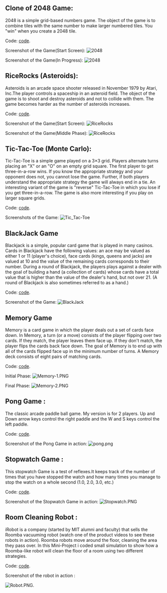 ## Clone of 2048 Game:
2048 is a simple grid-based numbers game. The object of the game is to combine tiles with the same number to make larger numbered tiles. You "win" when you create a 2048 tile.

Code: [code](http://www.codeskulptor.org/#user41_vQaQAQqJsq_12.py).

Screenshot of the Game(Start Screen):
![2048](https://raw.githubusercontent.com/chaitanya6761/Python-Mini-Projects/master/screenshots/2048-1.PNG)

Screenshot of the Game(In Progress): 
![2048](https://raw.githubusercontent.com/chaitanya6761/Python-Mini-Projects/master/screenshots/2048-2.PNG)

## RiceRocks (Asteroids):
Asteroids is an arcade space shooter released in November 1979 by Atari, Inc.The player controls a spaceship in an asteroid field. The object of the game is to shoot and destroy asteroids and not to collide with them. The game becomes harder as the number of asteroids increases.

Code: [code](http://www.codeskulptor.org/#user40_u8JY81uxo8_7.py).

Screenshot of the Game(Start Screen):
![RiceRocks](https://raw.githubusercontent.com/chaitanya6761/Python-Mini-Projects/master/screenshots/Ricerocks-1.PNG)

Screenshot of the Game(Middle Phase): 
![RiceRocks](https://raw.githubusercontent.com/chaitanya6761/Python-Mini-Projects/master/screenshots/Ricerocks-2.png)

## Tic-Tac-Toe (Monte Carlo):
Tic-Tac-Toe is a simple game played on a 3×3 grid. Players alternate turns placing an "X" or an "O" on an empty grid square. The first player to get three-in-a-row wins. If you know the appropriate strategy and your opponent does not, you cannot lose the game. Further, if both players understand the appropriate strategy the game will always end in a tie. An interesting variant of the game is "reverse" Tic-Tac-Toe in which you lose if you get three-in-a-row. The game is also more interesting if you play on larger square grids.

Code: [code](http://www.codeskulptor.org/#user41_kdyoHStp9g_5.py).

Screenshots of the Game:
![Tic_Tac-Toe](https://raw.githubusercontent.com/chaitanya6761/Python-Mini-Projects/master/screenshots/Tic-Tac-Toe.jpg)


## BlackJack Game
Blackjack is a simple, popular card game that is played in many casinos. Cards in Blackjack have the following values: an ace may be valued as either 1 or 11 (player's choice), face cards (kings, queens and jacks) are valued at 10 and the value of the remaining cards corresponds to their number. During a round of Blackjack, the players plays against a dealer with the goal of building a hand (a collection of cards) whose cards have a total value that is higher than the value of the dealer's hand, but not over 21.  (A round of Blackjack is also sometimes referred to as a hand.)

Code: [code](http://www.codeskulptor.org/#user40_VCTO8mDaRGFhptd_0.py).

Screenshot of the Game:
![BlackJack](https://raw.githubusercontent.com/chaitanya6761/Python-Mini-Projects/master/screenshots/Blackjack.PNG)

## Memory Game
Memory is a card game in which the player deals out a set of cards face down. In Memory, a turn (or a move) consists of the player flipping over two cards. If they match, the player leaves them face up. If they don't match, the player flips the cards back face down. The goal of Memory is to end up with all of the cards flipped face up in the minimum number of turns.  A Memory deck consists of eight pairs of matching cards.

Code: [code](http://www.codeskulptor.org/#user40_Xr1Ak2FH0Q2JZay.py).

Initial Phase:
![Memory-1.PNG](https://raw.githubusercontent.com/chaitanya6761/Python-Mini-Projects/master/screenshots/Memory-1.PNG)

Final Phase:
![Memory-2.PNG](https://raw.githubusercontent.com/chaitanya6761/Python-Mini-Projects/master/screenshots/Memory-2.PNG)

## Pong Game :
The classic arcade paddle ball game. My version is for 2 players. Up and Down arrow keys control the right paddle and the W and S keys control the left paddle. 

Code: [code](http://www.codeskulptor.org/#user40_5cMzCDW4aFbcbqs_6.py). 

Screenshot of the Pong Game in action:
![pong.png](https://raw.githubusercontent.com/chaitanya6761/Python-Mini-Projects/master/screenshots/Pong.PNG)

## Stopwatch Game :
This stopwatch Game is  a test of reflexes.It keeps track of the number of times that you have stopped the watch and how many times you manage to stop the watch on a whole second (1.0, 2.0, 3.0, etc.)

Code: [code](http://www.codeskulptor.org/#user40_mrp098MiTF_4.py).

Screenshot of the Stopwatch Game in action:
![Stopwatch.PNG](https://raw.githubusercontent.com/chaitanya6761/Python-Mini-Projects/master/screenshots/Stopwatch.PNG)

## Room Cleaning Robot :
iRobot is a company (started by MIT alumni and faculty) that sells the Roomba vacuuming robot (watch one of the product videos to see these robots in action). Roomba robots move around the floor, cleaning the area they pass over. In this Mini-Project  i coded small  simulation to show how a Roomba-like robot will clean the floor of a room using two different strategies.

Code: [code](https://github.com/chaitanya6761/Python-Mini-Projects/tree/master/RoomCleaningRobot).

Screenshot of the robot in action :


![Robot.PNG](https://raw.githubusercontent.com/chaitanya6761/Python-Mini-Projects/master/screenshots/Robot.PNG).

